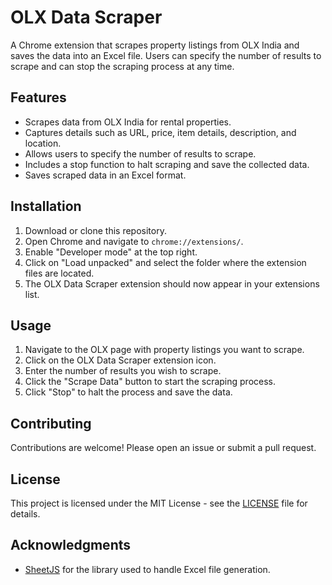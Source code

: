 # OLX Data Scraper

A Chrome extension that scrapes property listings from OLX India and saves the data into an Excel file. Users can specify the number of results to scrape and can stop the scraping process at any time.

## Features

- Scrapes data from OLX India for rental properties.
- Captures details such as URL, price, item details, description, and location.
- Allows users to specify the number of results to scrape.
- Includes a stop function to halt scraping and save the collected data.
- Saves scraped data in an Excel format.

## Installation

1. Download or clone this repository.
2. Open Chrome and navigate to `chrome://extensions/`.
3. Enable "Developer mode" at the top right.
4. Click on "Load unpacked" and select the folder where the extension files are located.
5. The OLX Data Scraper extension should now appear in your extensions list.

## Usage

1. Navigate to the OLX page with property listings you want to scrape.
2. Click on the OLX Data Scraper extension icon.
3. Enter the number of results you wish to scrape.
4. Click the "Scrape Data" button to start the scraping process.
5. Click "Stop" to halt the process and save the data.

## Contributing

Contributions are welcome! Please open an issue or submit a pull request.

## License

This project is licensed under the MIT License - see the [LICENSE](LICENSE) file for details.

## Acknowledgments

- [SheetJS](https://sheetjs.com/) for the library used to handle Excel file generation.
